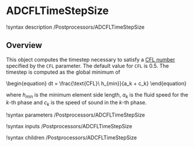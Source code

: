 # ADCFLTimeStepSize

!syntax description /Postprocessors/ADCFLTimeStepSize

## Overview

This object computes the timestep necessary to satisfy a
[CFL number](https://en.wikipedia.org/wiki/Courant%E2%80%93Friedrichs%E2%80%93Lewy_condition)
specified by the `CFL` parameter. The default value for `CFL` is $0.5$. The
timestep is computed as the global minimum of

\begin{equation}
dt = \frac{\text{CFL}\ h_{min}}{a_k + c_k}
\end{equation}

where $h_{min}$ is the minimum element side length, $a_k$ is the fluid speed for
the $k\text{-th}$ phase and $c_k$ is the speed of sound in the $k\text{-th}$
phase.

!syntax parameters /Postprocessors/ADCFLTimeStepSize

!syntax inputs /Postprocessors/ADCFLTimeStepSize

!syntax children /Postprocessors/ADCFLTimeStepSize
